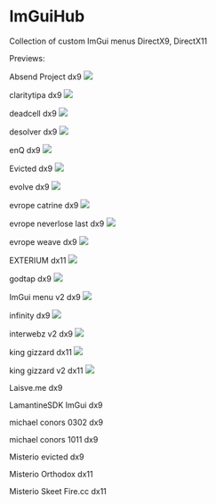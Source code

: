# ImGuiHub
Collection of custom ImGui menus DirectX9, DirectX11

Previews:

Absend Project dx9
![ ](https://i.imgur.com/LHZKcHq.png)


claritytipa dx9
![ ](https://i.imgur.com/X8UJkUf.png)


deadcell dx9
![ ](https://i.imgur.com/cpUxmXH.png)


desolver dx9
![ ](https://i.imgur.com/I8BYf0K.png)


enQ dx9
![ ](https://i.imgur.com/z0uPpwt.png)


Evicted dx9
![ ](https://i.imgur.com/eVb5STl.png)


evolve dx9
![ ](https://i.imgur.com/8BXog88.png)


evrope catrine dx9
![ ](https://i.imgur.com/kHnHEyI.png)


evrope neverlose last dx9
![ ](https://i.imgur.com/LqzxYNT.png)


evrope weave dx9
![ ](https://i.imgur.com/RxSAMpL.png)


EXTERIUM dx11
![ ](https://i.imgur.com/cYily1o.png)


godtap dx9
![ ](https://i.imgur.com/COmcSmU.png)

ImGui menu v2 dx9
![ ](https://i.imgur.com/8A8rrhe.png)


infinity dx9
![ ](https://i.imgur.com/m7mqlag.png)


interwebz v2 dx9
![ ](https://i.imgur.com/vx2u1hh.png)


king gizzard dx11
![ ](https://i.imgur.com/lY9HkA5.png)


king gizzard v2 dx11
![ ]()


Laisve.me dx9
[ ](https://i.imgur.com/AiLowNC.png)


LamantineSDK ImGui dx9
[ ](https://i.imgur.com/W0wSLDN.png)


michael conors 0302 dx9
[ ](https://i.imgur.com/2qR64i4.png)


michael conors 1011 dx9
[ ](https://i.imgur.com/NdRyxSn.png)


Misterio evicted dx9
[ ](https://i.imgur.com/XhBeoA0.png)


Misterio Orthodox dx11
[ ](https://i.imgur.com/Y0dsL88.png)


Misterio Skeet Fire.cc dx11
[ ](https://i.imgur.com/1hGrJGU.png)






